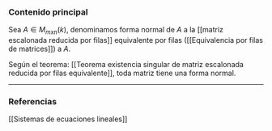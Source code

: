 ### Contenido principal

Sea $A \in M_{mxn} (k)$, denominamos forma normal de $A$ a la [[matriz escalonada reducida por filas]] equivalente por filas ([[Equivalencia por filas de matrices]]) a $A$.

Según el teorema: [[Teorema existencia singular de matriz escalonada reducida por filas equivalente]], toda matriz tiene una forma normal.

--- 
### Referencias
[[Sistemas de ecuaciones lineales]]